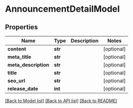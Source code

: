 # AnnouncementDetailModel

## Properties
Name | Type | Description | Notes
------------ | ------------- | ------------- | -------------
**content** | **str** |  | [optional] 
**meta_title** | **str** |  | [optional] 
**meta_description** | **str** |  | [optional] 
**title** | **str** |  | [optional] 
**seo_url** | **str** |  | [optional] 
**release_date** | **int** |  | [optional] 

[[Back to Model list]](../README.md#documentation-for-models) [[Back to API list]](../README.md#documentation-for-api-endpoints) [[Back to README]](../README.md)

